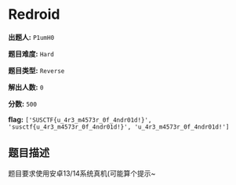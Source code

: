 # Redroid

**出题人:** `P1umH0`

**题目难度:** `Hard`

**题目类型:** `Reverse`

**解出人数:** `0`

**分数:** `500`

**flag:** `['SUSCTF{u_4r3_m4573r_0f_4ndr01d!}', 'susctf{u_4r3_m4573r_0f_4ndr01d!}', 'u_4r3_m4573r_0f_4ndr01d!']`

## 题目描述

题目要求使用安卓13/14系统真机(可能算个提示~


            